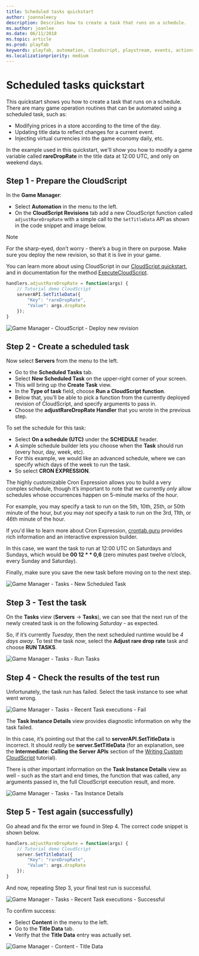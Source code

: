 ```yaml
---
title: Scheduled tasks quickstart
author: joannaleecy
description: Describes how to create a task that runs on a schedule.
ms.author: joanlee
ms.date: 06/11/2018
ms.topic: article
ms.prod: playfab
keywords: playfab, automation, cloudscript, playstream, events, actions
ms.localizationpriority: medium
---
```


# Scheduled tasks quickstart

This quickstart shows you how to create a task that runs on a schedule. There are many game operation routines that can be automated using a scheduled task, such as:

- Modifying prices in a store according to the time of the day.
- Updating title data to reflect changes for a current event.
- Injecting virtual currencies into the game economy daily, etc.

In the example used in this quickstart, we'll show you how to modify a game variable called **rareDropRate** in the title data at 12:00 UTC, and only on weekend days.

## Step 1 - Prepare the CloudScript

In the **Game Manager**:

- Select **Automation** in the menu to the left.
- On the **CloudScript Revisions** tab add a new CloudScript function called `adjustRareDropRate` with a simple call to the `SetTitleData` API as shown in the code snippet and image below.

> [!NOTE]
> For the sharp-eyed, don’t worry - there’s a bug in there on purpose. Make sure you deploy the new revision, so that it is live in your game.

You can learn more about using CloudScript in our [CloudScript quickstart](../cloudscript/quickstart.md), and in documentation for the method [ExecuteCloudScript](xref:titleid.playfabapi.com.client.server-sidecloudscript.executecloudscript).

```javascript
handlers.adjustRareDropRate = function(args) {
    // Tutorial demo CloudScript
    serverAPI.SetTitleData({
        "Key": "rareDropRate",
        "Value": args.dropRate
    });
}
```

![Game Manager - CloudScript - Deploy new revision](media/tutorials/game-manager-cloudscript-deploy-new-revision.png)  

## Step 2 - Create a scheduled task

Now select **Servers** from the menu to the left.

- Go to the **Scheduled Tasks** tab.
- Select **New Scheduled Task** on the upper-right corner of your screen.
- This will bring up the **Create Task** view.
- In the **Type of task** field, choose **Run a CloudScript function**.
- Below that, you’ll be able to pick a function from the currently deployed revision of CloudScript, and specify arguments to pass in.
- Choose the **adjustRareDropRate Handler** that you wrote in the previous step.

To set the schedule for this task:

- Select **On a schedule (UTC)** under the **SCHEDULE** header.
- A simple schedule builder lets you choose when the **Task** should run (every hour, day, week, etc).
- For this example, we would like an advanced schedule, where we can specify which days of the week to run the task.
- So select **CRON EXPRESSION**.

The highly customizable Cron Expression allows you to build a very complex schedule, though it’s important to note that we currently *only* allow schedules whose occurrences happen on 5-minute marks of the hour.

For example, you may specify a task to run on the 5th, 10th, 25th, or 50th minute of the hour, but you may *not* specify a task to run on the 3rd, 11th, or 46th minute of the hour.

If you'd like to learn more about Cron Expression, [crontab.guru](https://crontab.guru/) provides rich information and an interactive expression builder.

In this case, we want the task to run at 12:00 UTC on Saturdays and Sundays, which would be **00 12 * * 0,6**  (zero minutes past twelve o’clock, every Sunday and Saturday).

Finally, make sure you save the new task before moving on to the next step.

![Game Manager - Tasks - New Scheduled Task](media/tutorials/game-manager-tasks-new-scheduled-task.png)  

## Step 3 - Test the task

On the **Tasks** view (**Servers** -> **Tasks**), we can see that the next run of the newly created task is on the following *Saturday* - as expected.

So, if it’s currently *Tuesday*, then the next scheduled runtime would be *4 days away*. To test the task *now*, select the **Adjust rare drop rate** task and choose **RUN TASKS**.

![Game Manager - Tasks - Run Tasks](media/tutorials/game-manager-tasks-run-tasks.png)  

## Step 4 - Check the results of the test run

Unfortunately, the task run has failed. Select the task instance to see what went wrong.

![Game Manager - Tasks - Recent Task executions - Fail](media/tutorials/game-manager-tasks-recent-task-executions-failed.png)  

The **Task Instance Details** view provides diagnostic information on why the task failed.

In this case, it’s pointing out that the call to **serverAPI.SetTitleData** is incorrect. It should *really* be **server.SetTitleData** (for an explanation, see the **Intermediate: Calling the Server APIs** section of the [Writing Custom CloudScript](../cloudscript/writing-custom-cloudscript.md#intermediate-calling-the-server-apis) tutorial).

There is other important information on the **Task Instance Details** view as well - such as the start and end times, the function that was called, any arguments passed in, the full CloudScript execution result, and more.

![Game Manager - Tasks - Tas Instance Details](media/tutorials/game-manager-tasks-task-instance-details.png)  

## Step 5 - Test again (successfully)

Go ahead and fix the error we found in Step 4. The correct code snippet is shown below.

```javascript
handlers.adjustRareDropRate = function(args) {
    // Tutorial demo CloudScript
    server.SetTitleData({
        "Key": "rareDropRate",
        "Value": args.dropRate
    });
}
```

And now, repeating Step 3, your final test run is successful.

![Game Manager - Tasks - Recent Task executions - Successful](media/tutorials/game-manager-tasks-recent-task-executions-successful.png)  

To confirm success:

- Select **Content** in the menu to the left.
- Go to the **Title Data** tab.
- Verify that the **Title Data** entry was actually set.

![Game Manager - Content - Title Data](media/tutorials/game-manager-content-title-data.png)
